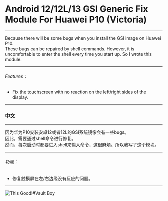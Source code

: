 # Android 12/12L/13 GSI Generic Fix Module For Huawei P10 (Victoria)
    
***
Because there will be some bugs when you install the GSI image on Huawei P10.  
These bugs can be repaired by shell commands. However, it is uncomfortable to enter the shell every time you start up. So I wrote this module.  
***
###### Features：   
* Fix the touchscreen with no reaction on the left/right sides of the display.  
***  
  
  
  
### 中文  
***  
因为华为P10安装安卓12或者12L的GSI系统镜像会有一些bugs。  
因此，需要通过shell命令进行修复。  
然而，每次启动时都要进入shell来输入命令，这很麻烦。所以我写了这个模块。  
***  
###### 功能：  
* 修复触摸屏在左/右边缘没有反应的问题。  
***  
![This Good!#Vault Boy](https://w.wallhaven.cc/full/45/wallhaven-4527g9.jpg)
